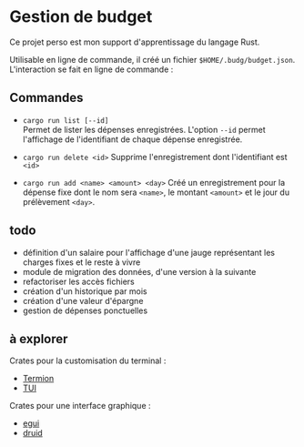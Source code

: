 # Gestion de budget
Ce projet perso est mon support d'apprentissage du langage Rust.

Utilisable en ligne de commande, il créé un fichier `$HOME/.budg/budget.json`. L'interaction se fait en ligne de commande :

## Commandes
- `cargo run list [--id]`  
Permet de lister les dépenses enregistrées. L'option `--id` permet l'affichage de l'identifiant de chaque dépense enregistrée.

- `cargo run delete <id>`
Supprime l'enregistrement dont l'identifiant est `<id>`

- `cargo run add <name> <amount> <day>`
Créé un enregistrement pour la dépense fixe dont le nom sera `<name>`, le montant `<amount>` et le jour du prélèvement `<day>`.

## todo
- définition d'un salaire pour l'affichage d'une jauge représentant les charges fixes et le reste à vivre
- module de migration des données, d'une version à la suivante
- refactoriser les accès fichiers
- création d'un historique par mois
- création d'une valeur d'épargne
- gestion de dépenses ponctuelles

## à explorer
Crates pour la customisation du terminal : 
- [Termion](https://docs.rs/termion/latest/termion/)
- [TUI](https://docs.rs/tui/latest/tui/)

Crates pour une interface graphique : 
- [egui](https://github.com/emilk/egui)
- [druid](https://docs.rs/druid/latest/druid/)
